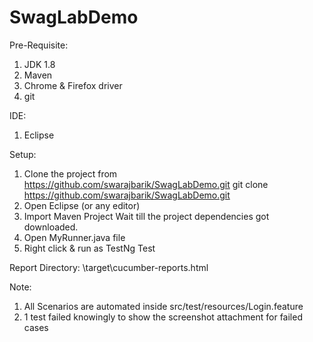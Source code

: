 # SwagLabDemo

Pre-Requisite:
1. JDK 1.8
2. Maven
3. Chrome & Firefox driver
4. git

IDE:
1. Eclipse

Setup:
1. Clone the project from https://github.com/swarajbarik/SwagLabDemo.git
  git clone https://github.com/swarajbarik/SwagLabDemo.git
2. Open Eclipse (or any editor)
3. Import Maven Project
  Wait till the project dependencies got downloaded.
 4. Open MyRunner.java file
 5. Right click & run as TestNg Test
 
Report Directory:
<Project Home>\target\cucumber-reports.html

Note:
1.  All Scenarios are automated inside src/test/resources/Login.feature 
2.  1 test failed knowingly to show the screenshot attachment for failed cases
